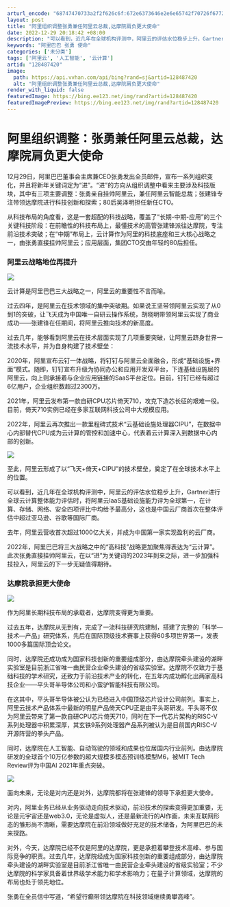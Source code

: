 ```yaml
---
arturl_encode: "68747470733a2f2f626c6f:672e6373646e2e6e65742f70726f6772616d6d65726a6f622f:61727469636c652f64657461696c732f313238343837343230"
layout: post
title: "阿里组织调整张勇兼任阿里云总裁,达摩院肩负更大使命"
date: 2022-12-29 20:18:42 +08:00
description: "可以看到，近几年在全球机构评测中，阿里云的评估水位稳步上升，Gartner进行全球云计算整体能力评估"
keywords: "阿里巴巴 张勇 使命"
categories: ['未分类']
tags: ['阿里云', '人工智能', '云计算']
artid: "128487420"
image:
  path: https://api.vvhan.com/api/bing?rand=sj&artid=128487420
  alt: "阿里组织调整张勇兼任阿里云总裁,达摩院肩负更大使命"
render_with_liquid: false
featuredImage: https://bing.ee123.net/img/rand?artid=128487420
featuredImagePreview: https://bing.ee123.net/img/rand?artid=128487420
---
```


# 阿里组织调整：张勇兼任阿里云总裁，达摩院肩负更大使命

12月29日，阿里巴巴董事会主席兼CEO张勇发出全员邮件，宣布一系列组织变化，并且将新年关键词定为“进”。“进”的方向从组织调整中看来主要涉及科技版块，其中有三项主要调整：张勇亲自挂帅阿里云，兼任阿里云智能总裁；张建锋专注带领达摩院进行科技创新和探索；80后吴泽明担任新任CTO。

从科技布局的角度看，这是一套超配的科技战略，覆盖了“长期-中期-应用”的三个关键科技阶段：在前瞻性的科技布局上，最懂技术的高管张建锋派往达摩院，专注前沿技术突破；在“中期”布局上，云计算作为阿里的科技底座和三大核心战略之一，由张勇直接挂帅阿里云；应用层面，集团CTO交由年轻的80后担任。

### **阿里云战略地位再提升**

![](https://i-blog.csdnimg.cn/blog_migrate/855bc0e6663bbd6395271a5efd589db6.png)

云计算是阿里巴巴三大战略之一，阿里云的重要性不言而喻。

过去四年，是阿里云在技术领域的集中突破期。如果说王坚带领阿里云实现了从0到1的突破，让飞天成为中国唯一自研云操作系统，胡晓明带领阿里云实现了商业成功——张建锋在任期间，将阿里云推向技术的新高度。

过去几年，能够看到阿里云在技术层面实现了几项重要突破，让阿里云跻身世界一流技术水平，并为自身构建了技术壁垒：

2020年，阿里宣布云钉一体战略，将钉钉与阿里云全面融合，形成“基础设施+界面”模式。随即，钉钉宣布升级为协同办公和应用开发双平台，下连基础设施层的阿里云，向上则承接着与企业应用链接的SaaS平台定位。目前，钉钉已经有超过6亿用户，企业组织数超过2300万。

2021年，阿里云发布第一款自研CPU芯片倚天710，攻克下造芯长征的艰难一役。目前，倚天710实例已经在多家互联网科技公司中大规模应用。

2022年，阿里云再次推出一款里程碑式技术“云基础设施处理器CIPU”，在数据中心内部替代CPU成为云计算的管控和加速中心，代表着云计算深入到数据中心内部的创新。

![](https://i-blog.csdnimg.cn/blog_migrate/de41cb445b9829e4c62686894746ea35.jpeg)

至此，阿里云形成了以“飞天+倚天+CIPU”的技术壁垒，奠定了在全球技术水平上的位置。

可以看到，近几年在全球机构评测中，阿里云的评估水位稳步上升，Gartner进行全球云计算整体能力评估时，将阿里云IaaS基础设施能力评为全球第一，在计算、存储、网络、安全四项评比中均给予最高分，这也是中国云厂商首次在整体评估中超过亚马逊、谷歌等国际厂商。

去年，阿里云营收首次超过1000亿大关，并成为中国第一家实现盈利的云厂商。

2022年，阿里巴巴将三大战略之中的“高科技”战略更加聚焦得表达为“云计算”。此次张勇直接挂帅阿里云，在以“进”为关键词的2023年到来之际，进一步加强科技投入，阿里云的下一步无疑值得期待。

### **达摩院承担更大使命**

![](https://i-blog.csdnimg.cn/blog_migrate/855bc0e6663bbd6395271a5efd589db6.png)

作为阿里长期科技布局的承载者，达摩院变得更为重要。

过去五年，达摩院从无到有，完成了一流科技研究院建制，搭建了完整的「科学—技术—产品」研究体系，先后在国际顶级技术赛事上获得60多项世界第一，发表1000多篇国际顶会论文。

同时，达摩院还成功成为国家科技创新的重要组成部分，由达摩院牵头建设的湖畔实验室是目前浙江省唯一由民营企业牵头建设的省级实验室。达摩院不仅致力于基础科技的学术研究，还致力于前沿技术产业的转化，在五年内成功孵化出两家高科技企业——平头哥半导体公司和小蛮驴智能科技有限公司。

在这其中，平头哥半导体被公认为已经进入中国顶级芯片设计公司前列。事实上，阿里云技术产品体系中最新的明星产品倚天CPU正是由平头哥研发。平头哥不仅为阿里云带来了第一款自研CPU芯片倚天710，同时在下一代芯片架构的RISC-V系列处理器中积累深厚，其玄铁9系列处理器产品系列被认为是目前国内RISC-V开源阵营的拳头产品。

同时，达摩院在人工智能、自动驾驶的领域和成果也位居国内行业前列。由达摩院研发的全球首个10万亿参数的超大规模多模态预训练模型M6，被MIT Tech Review评为中国AI 2021年重点突破。

![](https://i-blog.csdnimg.cn/blog_migrate/7e520a24689a140e608d5d7b34925a4f.jpeg)

面向未来，无论是对内还是对外，达摩院都将在张建锋的领导下承担更大使命。

对内，阿里业务已经从业务驱动走向技术驱动，前沿技术的探索变得更加重要，无论是元宇宙还是web3.0，无论是虚拟人，还是最新流行的AI作画，未来互联网形态的雏形尚不清晰，需要达摩院在前沿领域做好充足的技术储备，为阿里巴巴的未来探路。

对外，今天，达摩院已经不仅是阿里的达摩院，更是承担着攀登技术高峰、参与国际竞争的职责。过去几年，达摩院经成为国家科技创新的重要组成部分，由达摩院牵头建设的湖畔实验室是目前浙江省唯一由民营企业牵头建设的省级实验室；不少达摩院的科学家具备着世界级学术能力和学术影响力；在量子计算领域，达摩院的布局也处于领先地位。

张勇在全员信中写道，“希望行癫带领达摩院在科技领域继续勇攀高峰”。